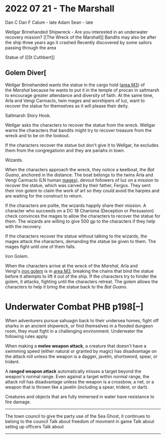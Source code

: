 # 2022 07 21 - The Marshall
Dan C
Dan F
Calum - late
Adam
Sean - late


Wellgar Brinehanded
	Shipwreck - Are you interested in an underwater recovery mission?
	[[The Wreck of the Marshall]]
	Bandits may also be after the ship
	three years ago it crashed
	Recently discovered by some sailors passing through the area

Statue of [[St Cuthbert]]


## Golem Diver[

Wellgar Brinehanded wants the statue in the cargo hold ([area M3](https://5e.warlow.engineer/adventure.html#GoS,8,m3.%20cargo%20hold,0)) of the _Marshal_ because he wants to put it in the temple of procan in saltmarsh to encourage greater attendance and diversity of faith. At the same time, Arla and Vengi Carmaclo, twin mages and worshipers of Iuz, want to recover the statue for themselves as it will please their deity.

Saltmarsh Story Hook. 

Wellgar asks the characters to recover the statue from the wreck. Wellgar warns the characters that bandits might try to recover treasure from the wreck and to be on the lookout.

If the characters recover the statue but don't give it to Wellgar, he excludes them from the congregationn and they are pariahs in town.

Wizards. 

When the characters approach the wreck, they notice a keelboat, the _Bat Guano_, anchored in the distance. The boat belongs to the twins Arla and Vengi Carmaclo (LN human [mages](https://5e.warlow.engineer/bestiary.html#mage_mm)), devout followers of Iuz on a mission to recover the statue, which was carved by their father, Fergos. They sent their iron golem to claim the work of art so they could avoid the harpies and are waiting for the construct to return.

If the characters are polite, the wizards happily share their mission. A character who succeeds on a DC 18 Charisma (Deception or Persuasion) check convinces the mages to allow the characters to recover the statue for them. The wizards are willing to give 500 gp to the characters if they help with the recovery.

If the characters recover the statue without talking to the wizards, the mages attack the characters, demanding the statue be given to them. The mages fight until one of them falls.

Iron Golem. 

When the characters arrive at the wreck of the _Marshal_, Arla and Vengi's [iron golem](https://5e.warlow.engineer/bestiary.html#iron%20golem_mm) is in [area M3](https://5e.warlow.engineer/adventure.html#GoS,8,m3.%20cargo%20hold,0), breaking the chains that bind the statue before it attempts to lift it out of the ship. If the characters try to hinder the golem, it attacks, fighting until the characters retreat. The golem allows the characters to help it bring the statue back to the _Bat Guano_.

# Underwater Combat PHB p198[–]

When adventurers pursue sahuagin back to their undersea homes, fight off sharks in an ancient shipwreck, or find themselves in a flooded dungeon room, they must fight in a challenging environment. Underwater the following rules apply.

When making a **melee weapon attack**, a creature that doesn't have a swimming speed (either natural or granted by magic) has disadvantage on the attack roll unless the weapon is a dagger, javelin, shortsword, spear, or trident.

A **ranged weapon attack** automatically misses a target beyond the weapon's normal range. Even against a target within normal range, the attack roll has disadvantage unless the weapon is a crossbow, a net, or a weapon that is thrown like a javelin (including a spear, trident, or dart).

Creatures and objects that are fully immersed in water have resistance to fire damage.

<hr>

The town council to give the party use of the Sea Ghost, it continues to belong to the council
Talk about freedom of movment in game
Talk about settng up officers
Talk about







<hr>



